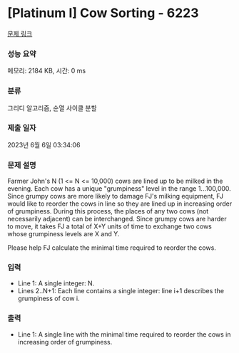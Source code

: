 # [Platinum I] Cow Sorting - 6223 

[문제 링크](https://www.acmicpc.net/problem/6223) 

### 성능 요약

메모리: 2184 KB, 시간: 0 ms

### 분류

그리디 알고리즘, 순열 사이클 분할

### 제출 일자

2023년 6월 6일 03:34:06

### 문제 설명

<p>Farmer John's N (1 <= N <= 10,000) cows are lined up to be milked in the evening. Each cow has a unique "grumpiness" level in the range 1...100,000. Since grumpy cows are more likely to damage FJ's milking equipment, FJ would like to reorder the cows in line so they are lined up in increasing order of grumpiness. During this process, the places of any two cows (not necessarily adjacent) can be interchanged. Since grumpy cows are harder to move, it takes FJ a total of X+Y units of time to exchange two cows whose grumpiness levels are X and Y.</p>

<p>Please help FJ calculate the minimal time required to reorder the cows.</p>

### 입력 

 <ul>
	<li>Line 1: A single integer: N.</li>
	<li>Lines 2..N+1: Each line contains a single integer: line i+1 describes the grumpiness of cow i.</li>
</ul>

<p> </p>

### 출력 

 <ul>
	<li>Line 1: A single line with the minimal time required to reorder the cows in increasing order of grumpiness.</li>
</ul>

